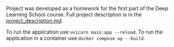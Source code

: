 Project was developed as a homework for the first part of the Deep Learning School course. Full project description is in the [project_description.md](project_description.md).

To run the application use ```uvicorn main:app --reload```.
To run the application in a container use ```docker compose up --build```.
